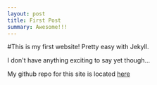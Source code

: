 ```yaml
---
layout: post
title: First Post
summary: Awesome!!!
---
```


#This is my first website! Pretty easy with Jekyll.

I don't have anything exciting to say yet though...

My github repo for this site is located [here](https://github.com/nbellowe/nbellowe.github.io)
